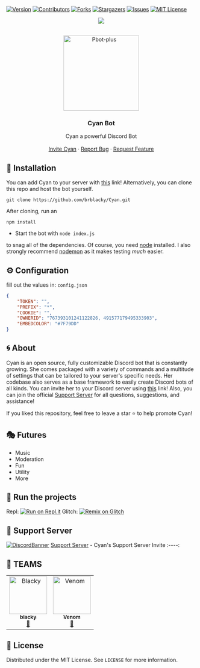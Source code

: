 [![Version][version-shield]](version-url)
[![Contributors][contributors-shield]][contributors-url]
[![Forks][forks-shield]][forks-url]
[![Stargazers][stars-shield]][stars-url]
[![Issues][issues-shield]][issues-url]
[![MIT License][license-shield]][license-url]
<center><img src="https://capsule-render.vercel.app/api?type=waving&color=gradient&height=200&section=header&text=Cyan&fontSize=80&fontAlignY=35&animation=twinkling&fontColor=gradient" /></center>


<!-- PROJECT LOGO -->
<br />
<p align="center">
  <a href="https://github.com/brblacky/Cyan">
    <img src="https://cdn.discordapp.com/attachments/841728122633715743/862788474653114388/20210708_174240.png" alt="Pbot-plus" width="200" height="200">
  </a>

  <h3 align="center">Cyan Bot</h3>

  <p align="center">
    Cyan a powerful Discord Bot
    <br />
    <br />
    <a href="https://discord.com/api/oauth2/authorize?client_id=841716414053351486&permissions=8&scope=bot">Invite Cyan</a>
    ·
    <a href="https://github.com/brblacky/Cyan/issues">Report Bug</a>
    ·
    <a href="https://github.com/brblacky/Cyan/issues">Request Feature</a>
  </p>
</p>

<!-- INSTALL -->
## 🚀 Installation
 You can add Cyan to your server with [this](https://discord.com/api/oauth2/authorize?client_id=841716414053351486&permissions=8&scope=bot) link! Alternatively, you can clone this repo and host the bot yourself.
```
git clone https://github.com/brblacky/Cyan.git
```
After cloning, run an
```
npm install
```
* Start the bot with `node index.js`

to snag all of the dependencies. Of course, you need [node](https://nodejs.org/en/) installed. I also strongly recommend [nodemon](https://www.npmjs.com/package/nodemon) as it makes testing *much* easier.
<!-- CONFIGURATION -->

## ⚙️ Configuration

fill out the values in: `config.json` 
```json
{
    "TOKEN": "", 
    "PREFIX": "*",
    "COOKIE": "",
    "OWNERID": "767393101241122826, 491577179495333903",
    "EMBEDCOLOR": "#7F79DD"
}
```

<!-- ABOUT THE PROJECT -->

## 🌀 About

Cyan is an open source, fully customizable Discord bot that is constantly growing. She comes packaged with a variety of commands and a multitude of settings that can be tailored to your server's specific needs. Her codebase also serves as a base framework to easily create Discord bots of all kinds. You can invite her to your Discord server using [this](https://discord.com/api/oauth2/authorize?client_id=841716414053351486&permissions=8&scope=bot) link! Also, you can join the official [Support Server](https://discord.gg/) for all questions, suggestions, and assistance!

If you liked this repository, feel free to leave a star ⭐ to help promote Cyan!

## 🎭 Futures

* Music
* Moderation
* Fun
* Utility
* More

## 💨 Run the projects
Repl: [![Run on Repl.it](https://repl.it/badge/github/brblacky/Cyan)](https://repl.it/github/brblacky/Cyan)
Glitch: [![Remix on Glitch](https://cdn.glitch.com/2703baf2-b643-4da7-ab91-7ee2a2d00b5b%2Fremix-button.svg)](https://glitch.com/edit/#!/import/github/brblacky/Cyan)

## 💌 Support Server
[![DiscordBanner](https://invidget.switchblade.xyz/DsKaXx84AK)](https://discord.gg/DsKaXx84AK)
[Support Server](https://discord.gg/DsKaXx84AK) - Cyan's Support Server Invite
:----:

## 👥 TEAMS ##
<div align="left">
<table>
  <tr>
     <td align="center"><a href="https://discord.com/users/491577179495333903"><img src="https://cdn.discordapp.com/avatars/491577179495333903/a_3f79ff04ec2e9fd68bb0f80401bd817a.gif?size=256&f=.gif?size=512" width="100px;" alt="Blacky"/><br /><sub><b>blacky</b></sub></a><br /><a href="https://discord.com/users/491577179495333903" title="Owner">👑</a></td>
     <td align="center"><a href="https://discord.com/users/767393101241122826"><img src="https://cdn.discordapp.com/avatars/767393101241122826/09703f8931666b4fa31e9027356dd34b.webp?size=512" width="100px;" alt="Venom"/><br /><sub><b>Venom</b></sub></a><br /><a href="https://discord.com/users/767393101241122826" title="Owner">👑</a></td>
     
  </tr>
</table>
</div>

<!-- LICENSE -->

## 🔐 License

Distributed under the MIT License. See `LICENSE` for more information.

[version-shield]: https://img.shields.io/github/package-json/v/brblacky/Cyan?style=for-the-badge
[version-url]: https://github.com/brblacky/Cyan
[contributors-shield]: https://img.shields.io/github/contributors/brblacky/Cyan.svg?style=for-the-badge
[contributors-url]: https://github.com/brblacky/Cyan/graphs/contributors
[forks-shield]: https://img.shields.io/github/forks/brblacky/Cyan.svg?style=for-the-badge
[forks-url]: https://github.com/brblacky/Cyan/network/members
[stars-shield]: https://img.shields.io/github/stars/brblacky/Cyan.svg?style=for-the-badge
[stars-url]: https://github.com/brblacky/Cyan/stargazers
[issues-shield]: https://img.shields.io/github/issues/brblacky/Cyan.svg?style=for-the-badge
[issues-url]: https://github.com/brblacky/Cyan/issues
[license-shield]: https://img.shields.io/github/license/brblacky/Cyan.svg?style=for-the-badge
[license-url]: https://github.com/brblacky/Cyan/blob/master/LICENSE

